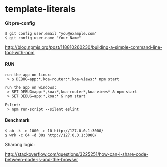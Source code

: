 # template-literals

#### Git pre-config

```
$ git config user.email "you@example.com"
$ git config user.name "Your Name"
```

http://blog.npmjs.org/post/118810260230/building-a-simple-command-line-tool-with-npm

#### RUN

```
run the app on linux:
 > $ DEBUG=app:*,koa-router:*,koa-views:* npm start

run the app on windows:
 > SET DEBUG=app:*,koa:*,koa-router*,koa-views* & npm start
 > SET DEBUG=app:*,koa:* & npm start

Eslint:
 > npm run-script --silent eslint
```

#### Benchmark

```
$ ab -k -n 1000 -c 10 http://127.0.0.1:3000/
$ wrk -c 64 -d 30s http://127.0.0.1:3000/
```

Sharong logic:

http://stackoverflow.com/questions/3225251/how-can-i-share-code-between-node-js-and-the-browser
